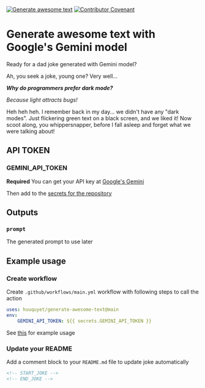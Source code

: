 [![Generate awesome text](https://github.com/huuquyet/generate-awesome-text/actions/workflows/generate-awesome-text.yml/badge.svg)](https://github.com/huuquyet/generate-awesome-text/actions/workflows/generate-awesome-text.yml) [![Contributor Covenant](https://img.shields.io/badge/Contributor%20Covenant-2.1-4baaaa.svg)](.github/CODE_OF_CONDUCT.md)

# Generate awesome text with Google's Gemini model

Ready for a dad joke generated with Gemini model?

<!-- START_JOKE -->

  Ah, you seek a joke, young one? Very well... 

***Why do programmers prefer dark mode?***

*Because light attracts bugs!* 

Heh heh heh. I remember back in my day... we didn't have any "dark modes".  Just flickering green text on a black screen, and we liked it!  Now scoot along, you whippersnapper, before I fall asleep and forget what we were talking about! 

<!-- END_JOKE -->

## API TOKEN

### GEMINI_API_TOKEN

**Required** You can get your API key at [Google's Gemini](https://aistudio.google.com/app/apikey)

Then add to the [secrets for the repository](https://docs.github.com/en/actions/security-guides/using-secrets-in-github-actions#creating-secrets-for-a-repository)

## Outputs

### `prompt`

The generated prompt to use later

## Example usage

### Create workflow

Create `.github/workflows/main.yml` workflow with following steps to call the action

```yaml
uses: huuquyet/generate-awesome-text@main
env: 
    GEMINI_API_TOKEN: ${{ secrets.GEMINI_API_TOKEN }}
```

See [this](.github/workflows/generate-awesome-text.yml) for example usage

### Update your README

Add a comment block to your `README.md` file to update joke automatically

```md
<!-- START_JOKE -->
<!-- END_JOKE -->
```
